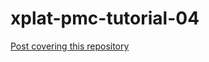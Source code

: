 # xplat-pmc-tutorial-04
[Post covering this repository](http://manixaist.com/coding/game/xplat/TBD)



